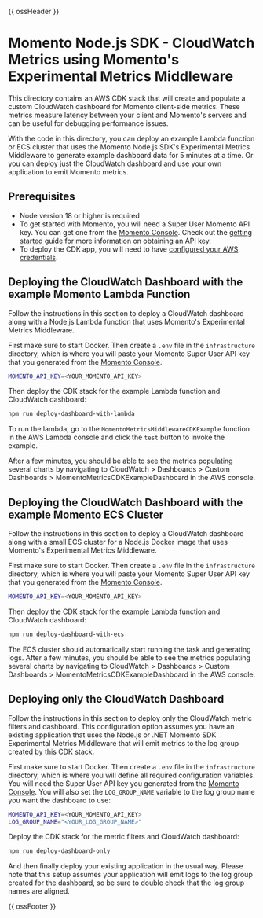 {{ ossHeader }}

# Momento Node.js SDK - CloudWatch Metrics using Momento's Experimental Metrics Middleware

This directory contains an AWS CDK stack that will create and populate a custom CloudWatch dashboard for Momento client-side metrics. These metrics measure latency between your client and Momento's servers and can be useful for debugging performance issues.

With the code in this directory, you can deploy an example Lambda function or ECS cluster that uses the Momento Node.js SDK's Experimental Metrics Middleware to generate example dashboard data for 5 minutes at a time. Or you can deploy just the CloudWatch dashboard and use your own application to emit Momento metrics.

## Prerequisites

- Node version 18 or higher is required
- To get started with Momento, you will need a Super User Momento API key. You can get one from the [Momento Console](https://console.gomomento.com). Check out the [getting started](https://docs.momentohq.com/getting-started) guide for more information on obtaining an API key.
- To deploy the CDK app, you will need to have [configured your AWS credentials](https://docs.aws.amazon.com/cli/latest/userguide/cli-chap-authentication.html#cli-chap-authentication-precedence).

## Deploying the CloudWatch Dashboard with the example Momento Lambda Function

Follow the instructions in this section to deploy a CloudWatch dashboard along with a Node.js Lambda function that uses Momento's Experimental Metrics Middleware.

First make sure to start Docker. Then create a `.env` file in the `infrastructure` directory, which is where you will paste your Momento Super User API key that you generated from the [Momento Console](https://console.gomomento.com).

```bash
MOMENTO_API_KEY=<YOUR_MOMENTO_API_KEY>
```

Then deploy the CDK stack for the example Lambda function and CloudWatch dashboard:

```bash
npm run deploy-dashboard-with-lambda
```

To run the lambda, go to the `MomentoMetricsMiddlewareCDKExample` function in the AWS Lambda console and click the `test` button to invoke the example.

After a few minutes, you should be able to see the metrics populating several charts by navigating to CloudWatch > Dashboards > Custom Dashboards > MomentoMetricsCDKExampleDashboard in the AWS console.

## Deploying the CloudWatch Dashboard with the example Momento ECS Cluster

Follow the instructions in this section to deploy a CloudWatch dashboard along with a small ECS cluster for a Node.js Docker image that uses Momento's Experimental Metrics Middleware.

First make sure to start Docker. Then create a `.env` file in the `infrastructure` directory, which is where you will paste your Momento Super User API key that you generated from the [Momento Console](https://console.gomomento.com).

```bash
MOMENTO_API_KEY=<YOUR_MOMENTO_API_KEY>
```

Then deploy the CDK stack for the example Lambda function and CloudWatch dashboard:

```bash
npm run deploy-dashboard-with-ecs
```

The ECS cluster should automatically start running the task and generating logs. After a few minutes, you should be able to see the metrics populating several charts by navigating to CloudWatch > Dashboards > Custom Dashboards > MomentoMetricsCDKExampleDashboard in the AWS console.

## Deploying only the CloudWatch Dashboard

Follow the instructions in this section to deploy only the CloudWatch metric filters and dashboard. This configuration option assumes you have an existing application that uses the Node.js or .NET Momento SDK Experimental Metrics Middleware that will emit metrics to the log group created by this CDK stack.

First make sure to start Docker. Then create a `.env` file in the `infrastructure` directory, which is where you will define all required configuration variables.
You will need the Super User API key you generated from the [Momento Console](https://console.gomomento.com). You will also set the `LOG_GROUP_NAME` variable to the log group name you want the dashboard to use:

```bash
MOMENTO_API_KEY=<YOUR_MOMENTO_API_KEY>
LOG_GROUP_NAME="<YOUR_LOG_GROUP_NAME>"
```

Deploy the CDK stack for the metric filters and CloudWatch dashboard:

```bash
npm run deploy-dashboard-only
```

And then finally deploy your existing application in the usual way. Please note that this setup assumes your application will emit logs to the log group created for the dashboard, so be sure to double check that the log group names are aligned.

{{ ossFooter }}
